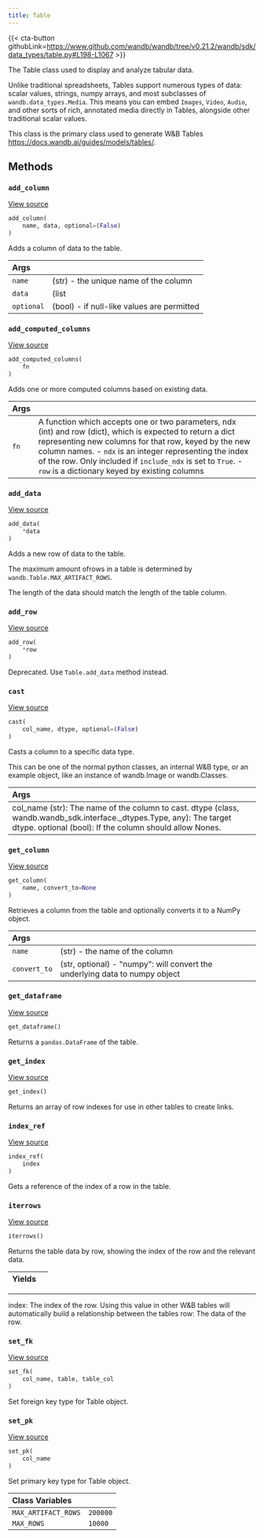 ```yaml
---
title: Table
---
```


{{< cta-button githubLink=https://www.github.com/wandb/wandb/tree/v0.21.2/wandb/sdk/data_types/table.py#L198-L1067 >}}

The Table class used to display and analyze tabular data.

Unlike traditional spreadsheets, Tables support numerous types of data:
scalar values, strings, numpy arrays, and most subclasses of `wandb.data_types.Media`.
This means you can embed `Images`, `Video`, `Audio`, and other sorts of rich, annotated media
directly in Tables, alongside other traditional scalar values.

This class is the primary class used to generate W&B Tables
https://docs.wandb.ai/guides/models/tables/.

## Methods

### `add_column`

[View source](https://www.github.com/wandb/wandb/tree/v0.21.2/wandb/sdk/data_types/table.py#L950-L991)

```python
add_column(
    name, data, optional=(False)
)
```

Adds a column of data to the table.

| Args |  |
| :--- | :--- |
|  `name` |  (str) - the unique name of the column |
|  `data` |  (list | np.array) - a column of homogeneous data |
|  `optional` |  (bool) - if null-like values are permitted |

### `add_computed_columns`

[View source](https://www.github.com/wandb/wandb/tree/v0.21.2/wandb/sdk/data_types/table.py#L1045-L1067)

```python
add_computed_columns(
    fn
)
```

Adds one or more computed columns based on existing data.

| Args |  |
| :--- | :--- |
|  `fn` |  A function which accepts one or two parameters, ndx (int) and row (dict), which is expected to return a dict representing new columns for that row, keyed by the new column names. - `ndx` is an integer representing the index of the row. Only included if `include_ndx` is set to `True`. - `row` is a dictionary keyed by existing columns |

### `add_data`

[View source](https://www.github.com/wandb/wandb/tree/v0.21.2/wandb/sdk/data_types/table.py#L509-L545)

```python
add_data(
    *data
)
```

Adds a new row of data to the table.

The maximum amount ofrows in a table is determined by
`wandb.Table.MAX_ARTIFACT_ROWS`.

The length of the data should match the length of the table column.

### `add_row`

[View source](https://www.github.com/wandb/wandb/tree/v0.21.2/wandb/sdk/data_types/table.py#L503-L507)

```python
add_row(
    *row
)
```

Deprecated. Use `Table.add_data` method instead.

### `cast`

[View source](https://www.github.com/wandb/wandb/tree/v0.21.2/wandb/sdk/data_types/table.py#L410-L463)

```python
cast(
    col_name, dtype, optional=(False)
)
```

Casts a column to a specific data type.

This can be one of the normal python classes, an internal W&B type,
or an example object, like an instance of wandb.Image or
wandb.Classes.

| Args |  |
| :--- | :--- |
|  col_name (str): The name of the column to cast. dtype (class, wandb.wandb_sdk.interface._dtypes.Type, any): The target dtype. optional (bool): If the column should allow Nones. |

### `get_column`

[View source](https://www.github.com/wandb/wandb/tree/v0.21.2/wandb/sdk/data_types/table.py#L993-L1016)

```python
get_column(
    name, convert_to=None
)
```

Retrieves a column from the table and optionally converts it to a NumPy object.

| Args |  |
| :--- | :--- |
|  `name` |  (str) - the name of the column |
|  `convert_to` |  (str, optional) - "numpy": will convert the underlying data to numpy object |

### `get_dataframe`

[View source](https://www.github.com/wandb/wandb/tree/v0.21.2/wandb/sdk/data_types/table.py#L1027-L1033)

```python
get_dataframe()
```

Returns a `pandas.DataFrame` of the table.

### `get_index`

[View source](https://www.github.com/wandb/wandb/tree/v0.21.2/wandb/sdk/data_types/table.py#L1018-L1025)

```python
get_index()
```

Returns an array of row indexes for use in other tables to create links.

### `index_ref`

[View source](https://www.github.com/wandb/wandb/tree/v0.21.2/wandb/sdk/data_types/table.py#L1035-L1043)

```python
index_ref(
    index
)
```

Gets a reference of the index of a row in the table.

<!-- lazydoc-ignore: internal -->


### `iterrows`

[View source](https://www.github.com/wandb/wandb/tree/v0.21.2/wandb/sdk/data_types/table.py#L819-L833)

```python
iterrows()
```

Returns the table data by row, showing the index of the row and the relevant data.

| Yields |  |
| :--- | :--- |

***

index: The index of the row. Using this value in other W&B tables
will automatically build a relationship between the tables
row: The data of the row.

<!-- lazydoc-ignore: internal -->


### `set_fk`

[View source](https://www.github.com/wandb/wandb/tree/v0.21.2/wandb/sdk/data_types/table.py#L845-L854)

```python
set_fk(
    col_name, table, table_col
)
```

Set foreign key type for Table object.

<!-- lazydoc-ignore: internal -->


### `set_pk`

[View source](https://www.github.com/wandb/wandb/tree/v0.21.2/wandb/sdk/data_types/table.py#L835-L843)

```python
set_pk(
    col_name
)
```

Set primary key type for Table object.

<!-- lazydoc-ignore: internal -->


| Class Variables |  |
| :--- | :--- |
|  `MAX_ARTIFACT_ROWS`<a id="MAX_ARTIFACT_ROWS"></a> |  `200000` |
|  `MAX_ROWS`<a id="MAX_ROWS"></a> |  `10000` |

